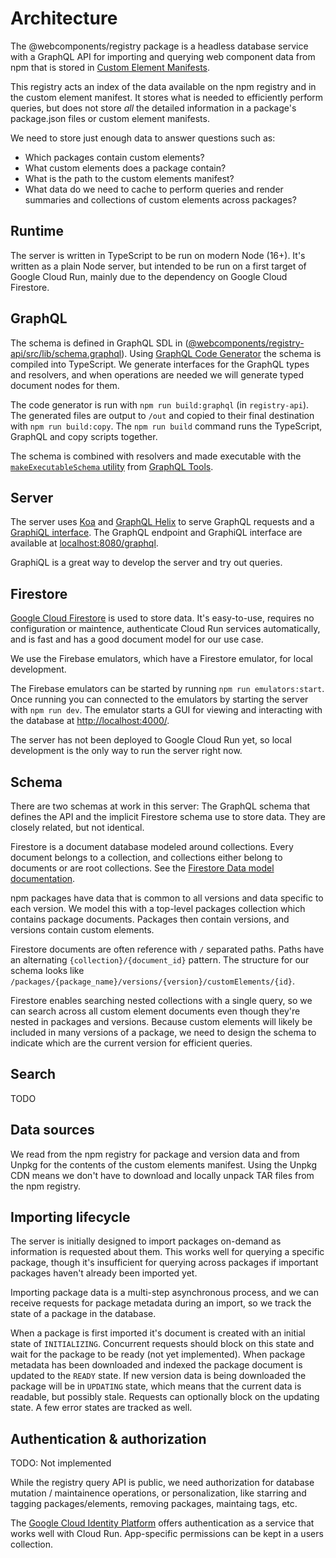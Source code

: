# Architecture

The @webcomponents/registry package is a headless database service with a GraphQL API for importing and querying web component data from npm that is stored in [Custom Element Manifests](https://github.com/webcomponents/custom-elements-manifest).

This registry acts an index of the data available on the npm registry and in the custom element manifest. It stores what is needed to efficiently perform queries, but does not store _all_ the detailed information in a package's package.json files or custom element manifests.

We need to store just enough data to answer questions such as:

- Which packages contain custom elements?
- What custom elements does a package contain?
- What is the path to the custom elements manifest?
- What data do we need to cache to perform queries and render summaries and collections of custom elements across packages?

## Runtime

The server is written in TypeScript to be run on modern Node (16+). It's written as a plain Node server, but intended to be run on a first target of Google Cloud Run, mainly due to the dependency on Google Cloud Firestore.

## GraphQL

The schema is defined in GraphQL SDL in ([@webcomponents/registry-api/src/lib/schema.graphql](../registry-api/src/lib/schema.graphql)). Using [GraphQL Code Generator](https://www.graphql-code-generator.com/) the schema is compiled into TypeScript. We generate interfaces for the GraphQL types and resolvers, and when operations are needed we will generate typed document nodes for them.

The code generator is run with `npm run build:graphql` (in `registry-api`). The generated files are output to `/out` and copied to their final destination with `npm run build:copy`. The `npm run build` command runs the TypeScript, GraphQL and copy scripts together.

The schema is combined with resolvers and made executable with the [`makeExecutableSchema` utility](https://www.graphql-tools.com/docs/generate-schema/) from [GraphQL Tools](https://www.graphql-tools.com/).

## Server

The server uses [Koa](https://koajs.com/) and [GraphQL Helix](https://github.com/contrawork/graphql-helix) to serve GraphQL requests and a [GraphiQL interface](https://github.com/graphql/graphiql/blob/main/packages/graphiql/README.md). The GraphQL endpoint and GraphiQL interface are available at [localhost:8080/graphql]().

GraphiQL is a great way to develop the server and try out queries.

## Firestore

[Google Cloud Firestore](https://cloud.google.com/firestore) is used to store data. It's easy-to-use, requires no configuration or maintence, authenticate Cloud Run services automatically, and is fast and has a good document model for our use case.

We use the Firebase emulators, which have a Firestore emulator, for local development.

The Firebase emulators can be started by running `npm run emulators:start`. Once running you can connected to the emulators by starting the server with `npm run dev`. The emulator starts a GUI for viewing and interacting with the database at [http://localhost:4000/]().

The server has not been deployed to Google Cloud Run yet, so local development is the only way to run the server right now.

## Schema

There are two schemas at work in this server: The GraphQL schema that defines the API and the implicit Firestore schema use to store data. They are closely related, but not identical.

Firestore is a document database modeled around collections. Every document belongs to a collection, and collections either belong to documents or are root collections. See the [Firestore Data model documentation](https://cloud.google.com/firestore/docs/data-model).

npm packages have data that is common to all versions and data specific to each version. We model this with a top-level packages collection which contains package documents. Packages then contain versions, and versions contain custom elements.

Firestore documents are often reference with `/` separated paths. Paths have an alternating `{collection}/{document_id}` pattern. The structure for our schema looks like `/packages/{package_name}/versions/{version}/customElements/{id}`.

Firestore enables searching nested collections with a single query, so we can search across all custom element documents even though they're nested in packages and versions. Because custom elements will likely be included in many versions of a package, we need to design the schema to indicate which are the current version for efficient queries.

## Search

TODO

## Data sources

We read from the npm registry for package and version data and from Unpkg for the contents of the custom elements manifest. Using the Unpkg CDN means we don't have to download and locally unpack TAR files from the npm registry.

## Importing lifecycle

The server is initially designed to import packages on-demand as information is requested about them. This works well for querying a specific package, though it's insufficient for querying across packages if important packages haven't already been imported yet.

Importing package data is a multi-step asynchronous process, and we can receive requests for package metadata during an import, so we track the state of a package in the database.

When a package is first imported it's document is created with an initial state of `INITIALIZING`. Concurrent requests should block on this state and wait for the package to be ready (not yet implemented). When package metadata has been downloaded and indexed the package document is updated to the `READY` state. If new version data is being downloaded the package will be in `UPDATING` state, which means that the current data is readable, but possibly stale. Requests can optionally block on the updating state. A few error states are tracked as well.

## Authentication & authorization

TODO: Not implemented

While the registry query API is public, we need authorization for database mutation / maintainence operations, or personalization, like starring and tagging packages/elements, removing packages, maintaing tags, etc.

The [Google Cloud Identity Platform](https://cloud.google.com/identity-platform) offers authentication as a service that works well with Cloud Run. App-specific permissions can be kept in a users collection.
